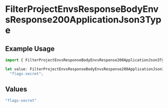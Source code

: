 # FilterProjectEnvsResponseBodyEnvsResponse200ApplicationJson3Type

## Example Usage

```typescript
import { FilterProjectEnvsResponseBodyEnvsResponse200ApplicationJson3Type } from "@vercel/sdk/models/operations/filterprojectenvs.js";

let value: FilterProjectEnvsResponseBodyEnvsResponse200ApplicationJson3Type =
  "flags-secret";
```

## Values

```typescript
"flags-secret"
```